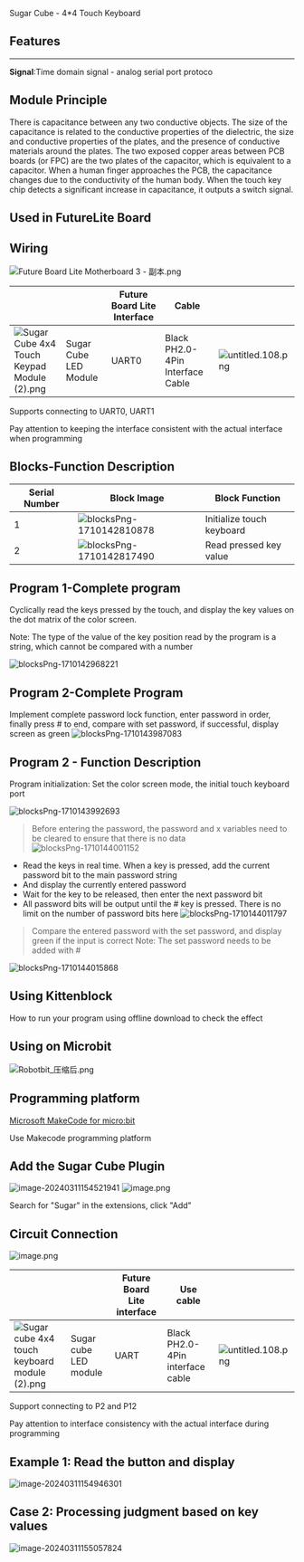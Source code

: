 Sugar Cube - 4*4 Touch Keyboard

## Features

---
**Signal**:Time domain signal - analog serial port protoco



## Module Principle
There is capacitance between any two conductive objects. The size of the capacitance is related to the conductive properties of the dielectric, the size and conductive properties of the plates, and the presence of conductive materials around the plates. The two exposed copper areas between PCB boards (or FPC) are the two plates of the capacitor, which is equivalent to a capacitor. When a human finger approaches the PCB, the capacitance changes due to the conductivity of the human body. When the touch key chip detects a significant increase in capacitance, it outputs a switch signal.



## Used in FutureLite Board



## Wiring

![Future Board Lite Motherboard 3 - 副本.png](https://learn.kittenbot.cn/2024md_pic/1698381157389-9db763f1-d787-4a3a-8d0e-2b7aa0eda17c.png)

|  |  | Future Board Lite Interface | Cable |                                                              |
| --- | --- | --- | --- | --- |
| ![Sugar Cube 4x4 Touch Keypad Module (2).png](https://learn.kittenbot.cn/2024md_pic/1698304525229-b89f562e-2c4a-47df-a831-39e25f5a6e56.png) | Sugar Cube LED Module | UART0 | Black PH2.0-4Pin Interface Cable | ![untitled.108.png](https://learn.kittenbot.cn/2024md_pic/1694743359848-a54b5dae-be60-4e01-aa2f-f6f434429c91.png) |

Supports connecting to UART0, UART1

Pay attention to keeping the interface consistent with the actual interface when programming





## Blocks-Function Description
| Serial Number | Block Image | Block Function |
| --- | --- | --- |
| 1 | ![blocksPng-1710142810878](https://learn.kittenbot.cn/2024md_pic/blocksPng-1710142810878.png) | Initialize touch keyboard |
| 2 | ![blocksPng-1710142817490](https://learn.kittenbot.cn/2024md_pic/blocksPng-1710142817490.png) | Read pressed key value |





## Program 1-Complete program

Cyclically read the keys pressed by the touch, and display the key values on the dot matrix of the color screen.

Note: The type of the value of the key position read by the program is a string, which cannot be compared with a number

![blocksPng-1710142968221](https://learn.kittenbot.cn/2024md_pic/blocksPng-1710142968221.png)



## Program 2-Complete Program

Implement complete password lock function, enter password in order, finally press # to end, compare with set password, if successful, display screen as green
![blocksPng-1710143987083](https://learn.kittenbot.cn/2024md_pic/blocksPng-1710143987083.png)







## Program 2 - Function Description

Program initialization: Set the color screen mode, the initial touch keyboard port

![blocksPng-1710143992693](https://learn.kittenbot.cn/2024md_pic/blocksPng-1710143992693.png)





> Before entering the password, the password and x variables need to be cleared to ensure that there is no data
> ![blocksPng-1710144001152](https://learn.kittenbot.cn/2024md_pic/blocksPng-1710144001152.png)
- Read the keys in real time. When a key is pressed, add the current password bit to the main password string
- And display the currently entered password
- Wait for the key to be released, then enter the next password bit
- All password bits will be output until the # key is pressed. There is no limit on the number of password bits here
![blocksPng-1710144011797](https://learn.kittenbot.cn/2024md_pic/blocksPng-1710144011797.png)

> Compare the entered password with the set password, and display green if the input is correct
> Note: The set password needs to be added with #
> 

![blocksPng-1710144015868](https://learn.kittenbot.cn/2024md_pic/blocksPng-1710144015868.png)





## Using Kittenblock
How to run your program using offline download to check the effect



## Using on Microbit
![Robotbit_压缩后.png](https://learn.kittenbot.cn/2024md_pic/1709112761000-c84282ba-fe71-45c1-8ad4-8e7f6fc4738f.png)





##   Programming platform
[Microsoft MakeCode for micro:bit](https://makecode.microbit.org/#editor)

Use Makecode programming platform





##   Add the Sugar Cube Plugin

![image-20240311154521941](https://learn.kittenbot.cn/2024md_pic/image-20240311154521941.png)
![image.png](https://learn.kittenbot.cn/2024md_pic/1709111641678-73b61119-c29c-4b48-add7-375ce9a15935.png)

Search for "Sugar" in the extensions, click "Add"





##  Circuit Connection
![image.png](https://learn.kittenbot.cn/2024md_pic/1709783080521-b1d216e1-17e3-47ee-95ed-eb411c14d8a0.png)

|  |  | Future Board Lite interface | Use cable | <br /> |
| --- | --- | --- | --- | --- |
| ![Sugar cube 4x4 touch keyboard module (2).png](https://learn.kittenbot.cn/2024md_pic/1698304525229-b89f562e-2c4a-47df-a831-39e25f5a6e56.png) | Sugar cube LED module | UART | Black PH2.0-4Pin interface cable | ![untitled.108.png](https://learn.kittenbot.cn/2024md_pic/1694743359848-a54b5dae-be60-4e01-aa2f-f6f434429c91.png) |
Support connecting to P2 and P12

Pay attention to interface consistency with the actual interface during programming



##   Example 1: Read the button and display
![image-20240311154946301](https://learn.kittenbot.cn/2024md_pic/image-20240311154946301.png)





##   Case 2: Processing judgment based on key values
![image-20240311155057824](https://learn.kittenbot.cn/2024md_pic/image-20240311155057824.png)




